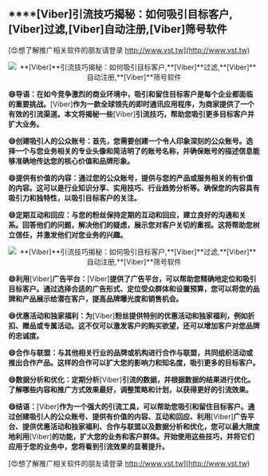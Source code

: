 ## ****[Viber]**引流技巧揭秘：如何吸引目标客户,**[Viber]**过滤,**[Viber]**自动注册,**[Viber]**筛号软件**

[😍想了解推广相关软件的朋友请登录 http://www.vst.tw](http://www.vst.tw)

 <center><img src="https://vst.tw/MP4/tuiguang/png/7.png" alt="**[Viber]**引流技巧揭秘：如何吸引目标客户,**[Viber]**过滤,**[Viber]**自动注册,**[Viber]**筛号软件"></center>

**😄导语：在如今竞争激烈的商业环境中，吸引和留住目标客户是每个企业都面临的重要挑战。**[Viber]**作为一款全球领先的即时通讯应用程序，为商家提供了一个有效的引流渠道。本文将揭秘一些**[Viber]**引流技巧，帮助您吸引更多目标客户并扩大业务。**

**😄创建吸引人的公众账号：首先，您需要创建一个令人印象深刻的公众账号。选择一个与您业务相关的专业头像和简洁明了的账号名称，并确保账号的描述信息能够准确地传达您的核心价值和品牌形象。**

**😄提供有价值的内容：通过您的公众账号，提供与您的产品或服务相关的有价值的内容。这可以是行业知识分享、实用技巧、行业趋势分析等。确保您的内容具有吸引力和独特性，以吸引目标客户的关注。**

**😄定期互动和回应：与您的粉丝保持定期的互动和回应，建立良好的沟通和关系。回答他们的问题，解决他们的疑虑，展示您对客户关切的重视。这将帮助您树立信任，并激发他们对您业务的兴趣。**

 <center><img src="https://vst.tw/MP4/tuiguang/png/7.png" alt="**[Viber]**引流技巧揭秘：如何吸引目标客户,**[Viber]**过滤,**[Viber]**自动注册,**[Viber]**筛号软件"></center>

**😄利用**[Viber]**广告平台：**[Viber]**提供了广告平台，可以帮助您精确地定位和吸引目标客户。通过选择合适的广告形式、定位受众群体和设置预算，您可以将您的品牌和产品展示给潜在客户，提高品牌曝光度和销售机会。**

**😄优惠活动和独家福利：为**[Viber]**粉丝提供特别的优惠活动和独家福利，例如折扣、赠品或专属活动。这不仅可以激发客户的购买欲望，还可以增加客户对您品牌的忠诚度。**

**😄合作与联盟：与其他相关行业的品牌或机构进行合作与联盟，共同组织活动或推出合作产品。这样的合作可以扩大您的影响力和知名度，吸引更多的目标客户。**

**😄数据分析和优化：定期分析**[Viber]**引流的数据，并根据数据的结果进行优化。了解哪些内容和推广方式效果最好，调整策略和计划，以获得更好的引流效果。**

**😄结语：**[Viber]**作为一个强大的引流工具，可以帮助您吸引和留住目标客户。通过创建吸引人的公众账号、提供有价值的内容、互动和回应、利用**[Viber]**广告平台、提供优惠活动和独家福利、合作与联盟以及数据分析和优化，您可以最大限度地利用**[Viber]**的功能，扩大您的业务和客户群体。开始使用这些技巧，并将它们应用于您的业务中，您将看到引流效果的显著提升。**

[😍想了解推广相关软件的朋友请登录 http://www.vst.tw](http://www.vst.tw)



